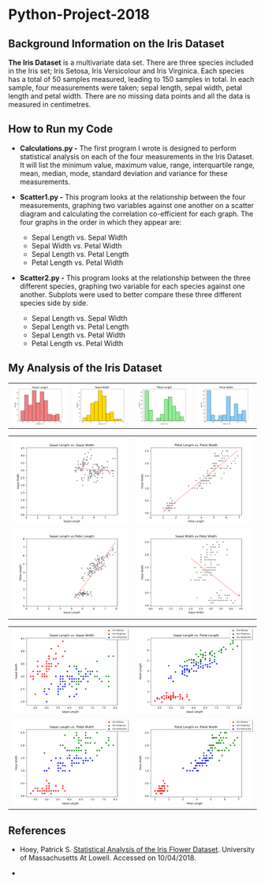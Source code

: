 # Python-Project-2018


## Background Information on the Iris Dataset
**The Iris Dataset** is a multivariate data set. 
There are three species included in the Iris set; Iris Setosa, Iris Versicolour and Iris Virginica. 
Each species has a total of 50 samples measured, leading to 150 samples in total. 
In each sample, four measurements were taken; sepal length, sepal width, petal length and petal width. There are no missing data points and all the data is measured in centimetres. 

## How to Run my Code
* **Calculations.py -**
The first program I wrote is designed to perform statistical analysis on each of the four measurements in the Iris Dataset. It will list the minimum value, maximum value, range, interquartile range, mean, median, mode, standard deviation and variance for these measurements. 

* **Scatter1.py -**
This program looks at the relationship between the four measurements, graphing two variables against one another on a scatter diagram and calculating the correlation co-efficient for each graph. The four graphs in the order in which they appear are:

  * Sepal Length vs. Sepal Width
  * Sepal Width vs. Petal Width    
  * Sepal Length vs. Petal Length
  * Petal Length vs. Petal Width

* **Scatter2.py -**
This program looks at the relationship between the three different species, graphing two variable for each species against one another. Subplots were used to better compare these three different species side by side. 

  * Sepal Length vs. Sepal Width
  * Sepal Length vs. Petal Length
  * Sepal Length vs. Petal Width
  * Petal Length vs. Petal Width

## My Analysis of the Iris Dataset


<table>
 <tr>
   <td><img src='img/hist1.png'></td>
   <td><img src='img/hist2.png'></td>
   <td><img src='img/hist3.png'></td>
   <td><img src='img/hist4.png'></td></tr>
 </table>
 

<table>
 <tr>
   <td><img src='img/scatter1.png'></td>
   <td><img src='img/scatter2.png'></td></tr>
 <tr>
   <td><img src='img/scatter3.png'></td>
   <td><img src='img/scatter4.png'></td></tr>
 </table>
 
 <table>
 <tr>
   <td><img src='img/updtsubplot1.png'></td>
   <td><img src='img/updtsubplot2.png'></td></tr>
 <tr>
   <td><img src='img/updtsubplot3.png'></td>
   <td><img src='img/updtsubplot4.png'></td></tr>
 </table>
 
## References

* Hoey, Patrick S. [Statistical Analysis of the Iris Flower Dataset](http://patrickhoey.com/downloads/Computer_Science/03_Patrick_Hoey_Data_Visualization_Dataset_paper.pdf). University of Massachusetts At Lowell. Accessed on 10/04/2018.

*

